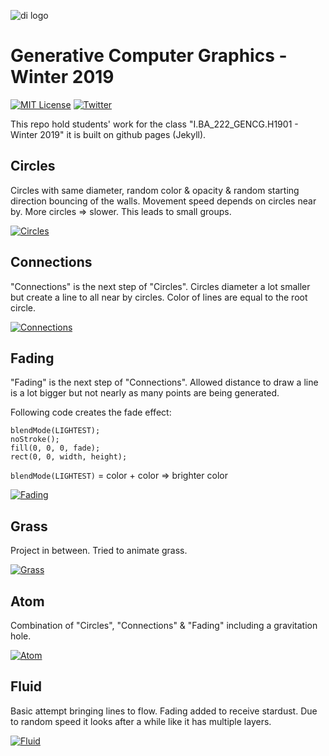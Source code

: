 ![di logo](https://raw.githubusercontent.com/digitalideation/ba_222_gencg_h1901/master/docs/assets/images/di-logo-small.jpg "di logo")

# Generative Computer Graphics - Winter 2019

[![MIT License](https://img.shields.io/badge/license-MIT-blue.svg)](http://opensource.org/licenses/MIT)
[![Twitter](https://img.shields.io/twitter/url/https/github.com/webslides/webslides.svg?style=social)](https://twitter.com/digideation)

This repo hold students' work for the class "I.BA_222_GENCG.H1901 - Winter 2019" it is built on github pages (Jekyll).

## Circles

Circles with same diameter, random color & opacity & random starting direction bouncing of the walls. Movement speed depends on circles near by.
More circles => slower. This leads to small groups.

[![Circles](https://ibb.co/9bJwW5X)](https://remarkies.github.io/ba_222_gencg_h1901_students/Projects/01_Circles/index.html)

## Connections

"Connections" is the next step of "Circles". Circles diameter a lot smaller but create a line to all near by circles. Color of lines are equal to the root circle.

[![Connections](https://ibb.co/C9htbMG)](https://remarkies.github.io/ba_222_gencg_h1901_students/Projects/02_Connections/index.html)

## Fading

"Fading" is the next step of "Connections". Allowed distance to draw a line is a lot bigger but not nearly as many points are being generated.

Following code creates the fade effect:
```
blendMode(LIGHTEST);
noStroke();
fill(0, 0, 0, fade);
rect(0, 0, width, height);
```
`blendMode(LIGHTEST)` = color + color => brighter color

[![Fading](https://ibb.co/ctK9xrC)](https://remarkies.github.io/ba_222_gencg_h1901_students/Projects/03_Fading/index.html)

## Grass

Project in between. Tried to animate grass.

[![Grass](https://ibb.co/FzmLNnQ)](https://remarkies.github.io/ba_222_gencg_h1901_students/Projects/04_Grass/index.html)

## Atom

Combination of "Circles", "Connections" & "Fading" including a gravitation hole.

[![Atom](https://ibb.co/Csg1gfR)](https://remarkies.github.io/ba_222_gencg_h1901_students/Projects/05_Atom/index.html)

## Fluid

Basic attempt bringing lines to flow. Fading added to receive stardust. Due to random speed it looks after a while like it has multiple layers.

[![Fluid](https://ibb.co/vPmxwJy)](https://remarkies.github.io/ba_222_gencg_h1901_students/Projects/06_Fluid/index.html)
